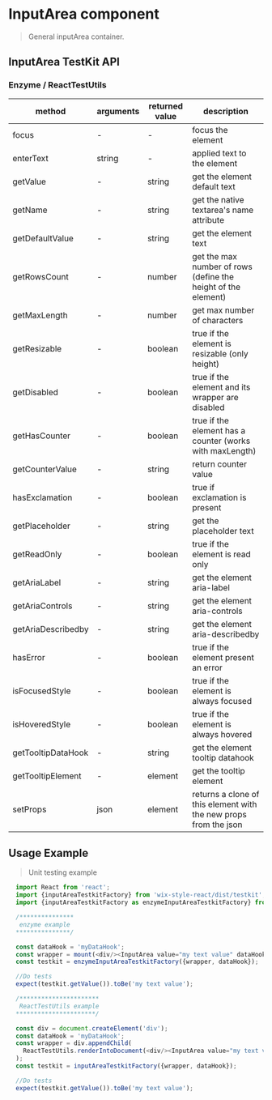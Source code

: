 # InputArea component

> General inputArea container.

## InputArea TestKit API


### Enzyme / ReactTestUtils
| method | arguments | returned value | description |
|--------|-----------|----------------|-------------|
| focus | - | - | focus the element |
| enterText | string | - | applied text to the element |
| getValue | - | string | get the element default text |
| getName | - | string | get the native textarea's name attribute |
| getDefaultValue | - | string | get the element text |
| getRowsCount | - | number | get the max number of rows (define the height of the element) |
| getMaxLength | - | number | get max number of characters |
| getResizable | - | boolean | true if the element is resizable (only height) |
| getDisabled | - | boolean | true if the element and its wrapper are disabled |
| getHasCounter | - | boolean | true if the element has a counter (works with maxLength) |
| getCounterValue | - | string | return counter value |
| hasExclamation | - | boolean | true if exclamation is present |
| getPlaceholder | - | string | get the placeholder text |
| getReadOnly | - | boolean | true if the element is read only |
| getAriaLabel | - | string | get the element aria-label |
| getAriaControls | - | string | get the element aria-controls |
| getAriaDescribedby | - | string | get the element aria-describedby |
| hasError | - | boolean | true if the element present an error |
| isFocusedStyle | - | boolean | true if the element is always focused |
| isHoveredStyle | - | boolean | true if the element is always hovered |
| getTooltipDataHook | - | string | get the element tooltip datahook | 
| getTooltipElement | - | element | get the tooltip element |
| setProps | json | element | returns a clone of this element with the new props from the json | 

## Usage Example

> Unit testing example

```javascript
  import React from 'react';
  import {inputAreaTestkitFactory} from 'wix-style-react/dist/testkit';
  import {inputAreaTestkitFactory as enzymeInputAreaTestkitFactory} from 'wix-style-react/dist/testkit/enzyme';

  /***************
   enzyme example
  ***************/

  const dataHook = 'myDataHook';
  const wrapper = mount(<div/><InputArea value="my text value" dataHook={dataHook}/></div>);
  const testkit = enzymeInputAreaTestkitFactory({wrapper, dataHook});

  //Do tests
  expect(testkit.getValue()).toBe('my text value');

  /**********************
   ReactTestUtils example
  **********************/

  const div = document.createElement('div');
  const dataHook = 'myDataHook';
  const wrapper = div.appendChild(
    ReactTestUtils.renderIntoDocument(<div/><InputArea value="my text value" dataHook={dataHook}/></div>, {dataHook})
  );
  const testkit = inputAreaTestkitFactory({wrapper, dataHook});

  //Do tests
  expect(testkit.getValue()).toBe('my text value');
```
